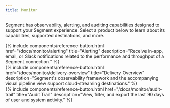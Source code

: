 ```yaml
---
title: Monitor
---
```


Segment has observability, alerting, and auditing capabilities designed to support your Segment experience. Select a product below to learn about its capabilities, supported destinations, and more. 

<div class="flex flex--wrap gutter gutter--large">
  <div class="flex__column flex__column--12 flex__column--4@medium">
    {% include components/reference-button.html
      href="/docs/monitor/alerting"
      title="Alerting"
      description="Receive in-app, email, or Slack notifications related to the performance and throughput of a Segment connection."
    %}
  </div>

  <div class="flex__column flex__column--12 flex__column--4@medium">
    {% include components/reference-button.html
      href="/docs/monitor/delivery-overview"
      title="Delivery Overview"
      description="Segment's observability framework and the accompanying visual pipeline view support cloud-streaming destinations."
    %}
  </div>

  <div class="flex__column flex__column--12 flex__column--4@medium">
    {% include components/reference-button.html
      href="/docs/monitor/audit-trail"
      title="Audit Trail"
      description="View, filter, and export the last 90 days of user and system activity."
    %}
  </div>
</div>